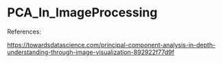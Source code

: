 # PCA_In_ImageProcessing

References:

https://towardsdatascience.com/principal-component-analysis-in-depth-understanding-through-image-visualization-892922f77d9f
